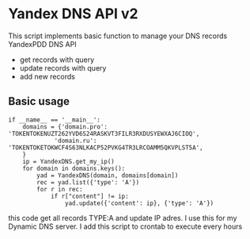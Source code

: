 # Yandex DNS API v2

This script implements basic function to manage your DNS records YandexPDD DNS API
  - get records with query 
  - update records with query
  - add new records

## Basic usage
    if __name__ == '__main__':
        domains = {'domain.pro': 'TOKENTOKENUZT262YVD6S24RASKVT3FILR3RXDUSYEWXAJ6CIOQ',
                 'domain.ru': 'TOKENTOKETOKWCF4S63NLKACP52PVKG4TR3LRCOAMM5QKVPLST5A',
        }
        ip = YandexDNS.get_my_ip()
        for domain in domains.keys():
            yad = YandexDNS(domain, domains[domain])
            rec = yad.list({'type': 'A'})
            for r in rec:
                if r["content"] != ip:
                    yad.update({'content': ip}, {'type': 'A'})

this code get all records TYPE:A and update IP adres. I use this for my Dynamic DNS server.
I add this script to crontab to execute every hours

